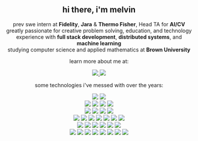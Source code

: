 <h2 align="center">
  hi there, i'm melvin
</h2>

<p align="center">
  prev swe intern at <b>Fidelity</b>, <b>Jara</b> & <b>Thermo Fisher</b>, Head TA for <b>AI/CV</b>
  <br>greatly passionate for creative problem solving, education, and technology
  <br> experience with <b>full stack development</b>, <b>distributed systems</b>, and <b>machine learning</b>
  <br> studying computer science and applied mathematics at <b>Brown University</b>
</p>

<p align="center">
  learn more about me at:
    <div align="center">
    <a href = "https://www.linkedin.com/in/melvin-he/" target = "_blank">
      <img src="https://img.shields.io/badge/linkedin-%230077B5.svg?style=for-the-badge&logo=linkedin&logoColor=white" />
    </a>
    <a href = "https://personal-website-melvinhe.vercel.app">
      <img src="https://img.shields.io/badge/👤  Melvin He-green?style=for-the-badge"/>
    </a>
  </div>
<p>

</p>
  <p align="center">
    some technologies i've messed with over the years:
  <p>
</p>                           

<div align="center">
   <img src="https://img.shields.io/badge/chatGPT-74AA9C?style=for-the-badge&logo=openai&logoColor=white"/>
   <img src="https://img.shields.io/badge/🤗  Hugging Face-333333?style=for-the-badge"/>

</div>

<div align="center">
  <img src="https://img.shields.io/badge/angular-%23DD0031.svg?style=for-the-badge&logo=angular&logoColor=white"/> 
  <img src="https://img.shields.io/badge/react-%2320232a.svg?style=for-the-badge&logo=react&logoColor=%2361DAFB"/> 
  <img src="https://img.shields.io/badge/figma-%23F24E1E.svg?style=for-the-badge&logo=figma&logoColor=white"/>
  <img src="https://img.shields.io/badge/flask-%23000000.svg?style=for-the-badge&logo=flask&logoColor=white"/>
</div>

<div align="center">
  <img src="https://img.shields.io/badge/javascript-%23F7DF1E.svg?style=for-the-badge&logo=javascript&logoColor=%23323330"/> 
  <img src="https://img.shields.io/badge/typescript-%233178C6.svg?style=for-the-badge&logo=typescript&logoColor=white"/> 
  <img src="https://img.shields.io/badge/html 5-%23E34F26.svg?style=for-the-badge&logo=html5&logoColor=white"/>
  <img src="https://img.shields.io/badge/css 3-%231572B6.svg?style=for-the-badge&logo=css3&logoColor=white"/> 
</div>

<div align="center">
  <img src="https://img.shields.io/badge/python-3670A0?style=for-the-badge&logo=python&logoColor=ffdd54"/>
  <img src="https://img.shields.io/badge/java-%23ED8B00.svg?style=for-the-badge&logo=openjdk&logoColor=white"/>
  <img src="https://img.shields.io/badge/c-%23A8B9CC.svg?style=for-the-badge&logo=c&logoColor=white"/> 
  <img src="https://img.shields.io/badge/C++-%2300599C.svg?style=for-the-badge&logo=cplusplus&logoColor=%230077B5"/> 
  <img src="https://img.shields.io/badge/Go-%23ADD8E6.svg?style=for-the-badge&logo=go&logoColor=white"/>
  <img src="https://img.shields.io/badge/Rust-%23964B00.svg?style=for-the-badge&logo=rust&logoColor=white"/> 
  <img src="https://img.shields.io/badge/SQL-%23F80000.svg?style=for-the-badge&logo=oracle&logoColor=white"/> 
</div>

<div align="center">
 <img src="https://img.shields.io/badge/node.js-6DA55F?style=for-the-badge&logo=node.js&logoColor=white"/>
 <img src="https://img.shields.io/badge/spring-%236DB33F.svg?style=for-the-badge&logo=spring&logoColor=white"/>
 <img src="https://img.shields.io/badge/Postman-FF6C37?style=for-the-badge&logo=postman&logoColor=white"/>
 <img src="https://img.shields.io/badge/Maven-C71A36?style=for-the-badge&logo=Apache%20Maven&logoColor=white"/>
 <img src="https://img.shields.io/badge/Jenkins-F2F4F9?style=for-the-badge&logo=jenkins"/>
 <img src="https://img.shields.io/badge/Mongo DB-444444?style=for-the-badge&logo=mongodb"/>
</div>

<div align="center">
  <img src="https://img.shields.io/badge/jira-%230A0FFF.svg?style=for-the-badge&logo=jira&logoColor=white"/>
  <img src="https://img.shields.io/badge/git-%23F05033.svg?style=for-the-badge&logo=git&logoColor=white"/>
  <img src="https://img.shields.io/badge/aws-FF9900.svg?style=for-the-badge&logo=amazonaws&logoColor=white"/>
  <img src="https://img.shields.io/badge/azure-333333.svg?style=for-the-badge&logo=microsoftazure&logoColor=%234285F4"/>
  <img src="https://img.shields.io/badge/k8-EEEEEE.svg?style=for-the-badge&logo=kubernetes&logoColor=%234285F4"/>
  <img src="https://img.shields.io/badge/bitbucket-%230047B3.svg?style=for-the-badge&logo=bitbucket&logoColor=white"/>
  <img src="https://img.shields.io/badge/github-%23121011.svg?style=for-the-badge&logo=github&logoColor=white"/>
  <img src="https://img.shields.io/badge/firebase-ffca28?style=for-the-badge&logo=firebase&logoColor=black"/>
</div>
